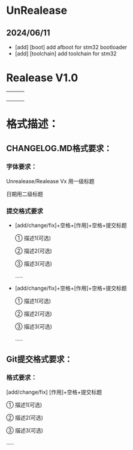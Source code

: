 # UnRealease

## 2024/06/11
- [add] [boot] add afboot for stm32 bootloader
- [add] [toolchain] add toolchain for stm32

# Realease V1.0
|     |     |     |
|-----|-----|-----|
|     |     |     |
|     |     |     |
|     |     |     |
|     |     |     |


# 格式描述：

## CHANGELOG.MD格式要求：

### 字体要求：

Unrealease/Realease Vx 用一级标题

日期用二级标题

### 提交格式要求

- [add/change/fix]+空格+[作用]+空格+提交标题

  ① 描述1(可选)

  ② 描述2(可选)

  ③ 描述3(可选)

  .....

- [add/change/fix]+空格+[作用]+空格+提交标题

  ① 描述1(可选)

  ② 描述2(可选)

  ③ 描述3(可选)

  .....

## Git提交格式要求：

### 格式要求：

[add/change/fix] [作用]+空格+提交标题

① 描述1(可选)

② 描述2(可选)

③ 描述3(可选)

.....
